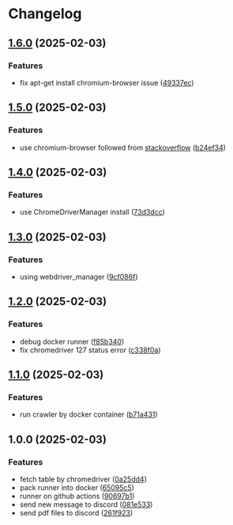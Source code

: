 # Changelog

## [1.6.0](https://github.com/wulukewu/nsysu-math/compare/v1.5.0...v1.6.0) (2025-02-03)


### Features

* fix apt-get install chromium-browser issue ([49337ec](https://github.com/wulukewu/nsysu-math/commit/49337ec3a3f7b810d2fec7064e40543be3bc101e))

## [1.5.0](https://github.com/wulukewu/nsysu-math/compare/v1.4.0...v1.5.0) (2025-02-03)


### Features

* use chromium-browser followed from [stackoverflow](https://stackoverflow.com/questions/49323099/webdriverexception-message-service-chromedriver-unexpectedly-exited-status-co) ([b24ef34](https://github.com/wulukewu/nsysu-math/commit/b24ef3455663e2417c888568f0b9debf9f257449))

## [1.4.0](https://github.com/wulukewu/nsysu-math/compare/v1.3.0...v1.4.0) (2025-02-03)


### Features

* use ChromeDriverManager install ([73d3dcc](https://github.com/wulukewu/nsysu-math/commit/73d3dcc134787e2726cd831d1ce8a0ea3a16e460))

## [1.3.0](https://github.com/wulukewu/nsysu-math/compare/v1.2.0...v1.3.0) (2025-02-03)


### Features

* using webdriver_manager ([9cf086f](https://github.com/wulukewu/nsysu-math/commit/9cf086f19423c9a8eca650d35bb5ac8b8c47516e))

## [1.2.0](https://github.com/wulukewu/nsysu-math/compare/v1.1.0...v1.2.0) (2025-02-03)


### Features

* debug docker runner ([f85b340](https://github.com/wulukewu/nsysu-math/commit/f85b340835cd83e756164e2e14c46ff1fd8c8683))
* fix chromedriver 127 status error ([c338f0a](https://github.com/wulukewu/nsysu-math/commit/c338f0ab55a5790416e16091f82e37738da97908))

## [1.1.0](https://github.com/wulukewu/nsysu-math/compare/v1.0.0...v1.1.0) (2025-02-03)


### Features

* run crawler by docker container ([b71a431](https://github.com/wulukewu/nsysu-math/commit/b71a431ab2c1584d41d1c5774f55fcb04a2453e7))

## 1.0.0 (2025-02-03)


### Features

* fetch table by chromedriver ([0a25dd4](https://github.com/wulukewu/nsysu-math/commit/0a25dd4d367ef76d6202c7600ddf064a1f33cd68))
* pack runner into docker ([65095c5](https://github.com/wulukewu/nsysu-math/commit/65095c53534494806f2a3126cde0c9718a9903a1))
* runner on github actions ([90697b1](https://github.com/wulukewu/nsysu-math/commit/90697b1dfb010bd5176aa98a048cd619be0c3868))
* send new message to discord ([081e533](https://github.com/wulukewu/nsysu-math/commit/081e53305ce1d29a5072a31afdc20f17065456c3))
* send pdf files to discord ([261f923](https://github.com/wulukewu/nsysu-math/commit/261f9233d1dcf6b4b1a3000935af3bc8803231de))
